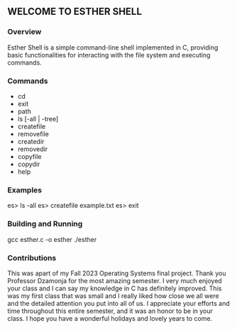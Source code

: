 ## WELCOME TO ESTHER SHELL

### Overview
Esther Shell is a simple command-line shell implemented in C, providing basic functionalities for interacting with the file system and executing commands.

### Commands
- cd
- exit
- path
- ls [-all | -tree]
- createfile
- removefile
- createdir
- removedir
- copyfile
- copydir
- help

### Examples
es> ls -all
es> createfile example.txt
es> exit

### Building and Running
gcc esther.c -o esther
./esther

### Contributions
This was apart of my Fall 2023 Operating Systems final project. Thank you Professor Dzamonja for the most amazing semester. I very much enjoyed your class and I can  say my knowledge in C has definitely improved. This was my first class that was small and I really liked how close we all were and the detailed attention you put into all of us. I appreciate your efforts and time throughout this entire semester, and it was an honor to be in your class. I hope you have a wonderful holidays and lovely years to come. 